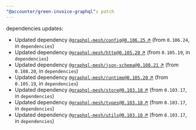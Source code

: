 ```yaml
---
"@accounter/green-invoice-graphql": patch
---
```

dependencies updates:
  - Updated dependency [`@graphql-mesh/config@0.106.25` ↗︎](https://www.npmjs.com/package/@graphql-mesh/config/v/0.106.25) (from `0.106.24`, in `dependencies`)
  - Updated dependency [`@graphql-mesh/http@0.105.20` ↗︎](https://www.npmjs.com/package/@graphql-mesh/http/v/0.105.20) (from `0.105.19`, in `dependencies`)
  - Updated dependency [`@graphql-mesh/json-schema@0.108.21` ↗︎](https://www.npmjs.com/package/@graphql-mesh/json-schema/v/0.108.21) (from `0.108.20`, in `dependencies`)
  - Updated dependency [`@graphql-mesh/runtime@0.105.20` ↗︎](https://www.npmjs.com/package/@graphql-mesh/runtime/v/0.105.20) (from `0.105.19`, in `dependencies`)
  - Updated dependency [`@graphql-mesh/store@0.103.18` ↗︎](https://www.npmjs.com/package/@graphql-mesh/store/v/0.103.18) (from `0.103.17`, in `dependencies`)
  - Updated dependency [`@graphql-mesh/types@0.103.18` ↗︎](https://www.npmjs.com/package/@graphql-mesh/types/v/0.103.18) (from `0.103.17`, in `dependencies`)
  - Updated dependency [`@graphql-mesh/utils@0.103.18` ↗︎](https://www.npmjs.com/package/@graphql-mesh/utils/v/0.103.18) (from `0.103.17`, in `dependencies`)

